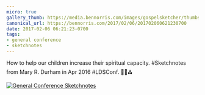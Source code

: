 ```yaml
---
micro: true
gallery_thumb: https://media.bennorris.com/images/gospelsketcher/thumbs/apr-16-1-durham.jpg
canonical_url: https://bennorris.com/2017/02/06/201702060621230700
date: 2017-02-06 06:21:23-0700
tags:
- general conference
- sketchnotes
---
```


How to help our children increase their spiritual capacity. #Sketchnotes from Mary R. Durham in Apr 2016 #LDSConf. ✍🏼⛪️

[![General Conference Sketchnotes](https://media.bennorris.com/images/gospelsketcher/general-conference/apr-2016/apr-16-1-durham.jpg)](https://media.bennorris.com/images/gospelsketcher/general-conference/apr-2016/apr-16-1-durham.jpg)
